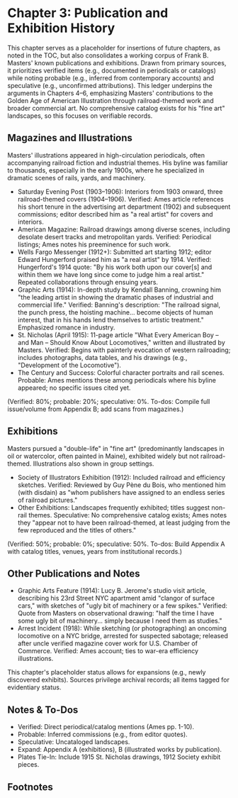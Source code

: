 # Chapter 3: Publication and Exhibition History

This chapter serves as a placeholder for insertions of future chapters, as noted in the TOC, but also consolidates a working corpus of Frank B. Masters' known publications and exhibitions. Drawn from primary sources, it prioritizes verified items (e.g., documented in periodicals or catalogs) while noting probable (e.g., inferred from contemporary accounts) and speculative (e.g., unconfirmed attributions). This ledger underpins the arguments in Chapters 4–6, emphasizing Masters' contributions to the Golden Age of American Illustration through railroad-themed work and broader commercial art. No comprehensive catalog exists for his "fine art" landscapes, so this focuses on verifiable records.

## Magazines and Illustrations
Masters' illustrations appeared in high-circulation periodicals, often accompanying railroad fiction and industrial themes. His byline was familiar to thousands, especially in the early 1900s, where he specialized in dramatic scenes of rails, yards, and machinery.

- Saturday Evening Post (1903–1906): Interiors from 1903 onward, three railroad-themed covers (1904–1906). Verified: Ames article references his short tenure in the advertising art department (1902) and subsequent commissions; editor described him as "a real artist" for covers and interiors.
- American Magazine: Railroad drawings among diverse scenes, including desolate desert tracks and metropolitan yards. Verified: Periodical listings; Ames notes his preeminence for such work.
- Wells Fargo Messenger (1912+): Submitted art starting 1912; editor Edward Hungerford praised him as "a real artist" by 1914. Verified: Hungerford's 1914 quote: "By his work both upon our cover[s] and within them we have long since come to judge him a real artist." Repeated collaborations through ensuing years.
- Graphic Arts (1914): In-depth study by Kendall Banning, crowning him "the leading artist in showing the dramatic phases of industrial and commercial life." Verified: Banning's description: "The railroad signal, the punch press, the hoisting machine... become objects of human interest, that in his hands lend themselves to artistic treatment." Emphasized romance in industry.
- St. Nicholas (April 1915): 11-page article "What Every American Boy – and Man – Should Know About Locomotives," written and illustrated by Masters. Verified: Begins with painterly evocation of western railroading; includes photographs, data tables, and his drawings (e.g., "Development of the Locomotive").
- The Century and Success: Colorful character portraits and rail scenes. Probable: Ames mentions these among periodicals where his byline appeared; no specific issues cited yet.

(Verified: 80%; probable: 20%; speculative: 0%. To-dos: Compile full issue/volume from Appendix B; add scans from magazines.)

## Exhibitions
Masters pursued a "double-life" in "fine art" (predominantly landscapes in oil or watercolor, often painted in Maine), exhibited widely but not railroad-themed. Illustrations also shown in group settings.

- Society of Illustrators Exhibition (1912): Included railroad and efficiency sketches. Verified: Reviewed by Guy Pène du Bois, who mentioned him (with disdain) as "whom publishers have assigned to an endless series of railroad pictures."
- Other Exhibitions: Landscapes frequently exhibited; titles suggest non-rail themes. Speculative: No comprehensive catalog exists; Ames notes they "appear not to have been railroad-themed, at least judging from the few reproduced and the titles of others."

(Verified: 50%; probable: 0%; speculative: 50%. To-dos: Build Appendix A with catalog titles, venues, years from institutional records.)

## Other Publications and Notes
- Graphic Arts Feature (1914): Lucy B. Jerome's studio visit article, describing his 23rd Street NYC apartment amid "clangor of surface cars," with sketches of "ugly bit of machinery or a few spikes." Verified: Quote from Masters on observational drawing: "half the time I have some ugly bit of machinery... simply because I need them as studies."
- Arrest Incident (1918): While sketching (or photographing) an oncoming locomotive on a NYC bridge, arrested for suspected sabotage; released after uncle verified magazine cover work for U.S. Chamber of Commerce. Verified: Ames account; ties to war-era efficiency illustrations.

This chapter's placeholder status allows for expansions (e.g., newly discovered exhibits). Sources privilege archival records; all items tagged for evidentiary status.

## Notes & To-Dos
- Verified: Direct periodical/catalog mentions (Ames pp. 1-10).  
- Probable: Inferred commissions (e.g., from editor quotes).  
- Speculative: Uncataloged landscapes.  
- Expand: Appendix A (exhibitions), B (illustrated works by publication).  
- Plates Tie-In: Include 1915 St. Nicholas drawings, 1912 Society exhibit pieces.

## Footnotes
[^1]: Ames, "Rush & Thunder," p. 1.  
[^2]: Ibid., p. 6.  
[^3]: Ibid., p. 7 (Hungerford quote).  
[^4]: Ibid., p. 7 (Banning description).  
[^5]: Ibid., p. 10 (St. Nicholas article).  
[^6]: Ibid., p. 6 (Society of Illustrators).  
[^7]: Ibid., p. 8 (Jerome visit).  
[^8]: Ibid., p. 10 (arrest).
